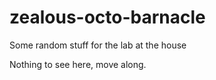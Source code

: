 # zealous-octo-barnacle
Some random stuff for the lab at the house

Nothing to see here, move along.
